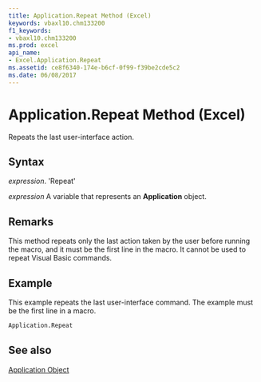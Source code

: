 ```yaml
---
title: Application.Repeat Method (Excel)
keywords: vbaxl10.chm133200
f1_keywords:
- vbaxl10.chm133200
ms.prod: excel
api_name:
- Excel.Application.Repeat
ms.assetid: ce8f6340-174e-b6cf-0f99-f39be2cde5c2
ms.date: 06/08/2017
---
```



# Application.Repeat Method (Excel)

Repeats the last user-interface action.


## Syntax

 _expression_. 'Repeat'

 _expression_ A variable that represents an **Application** object.


## Remarks

This method repeats only the last action taken by the user before running the macro, and it must be the first line in the macro. It cannot be used to repeat Visual Basic commands.


## Example

This example repeats the last user-interface command. The example must be the first line in a macro.


```vb
Application.Repeat
```


## See also


[Application Object](Excel.Application(objec).md)

